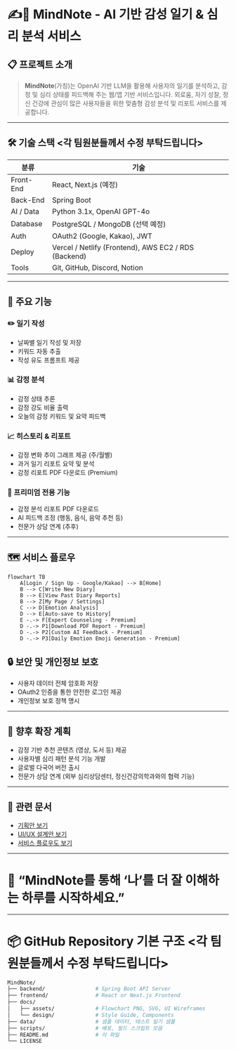 # ✍️💭 MindNote - AI 기반 감성 일기 & 심리 분석 서비스

## 📋 프로젝트 소개
> **MindNote**(가칭)는 OpenAI 기반 LLM을 활용해 사용자의 일기를 분석하고, 감정 및 심리 상태를 피드백해 주는 웹/앱 기반 서비스입니다.
> 외로움, 자기 성찰, 정신 건강에 관심이 많은 사용자들을 위한 맞춤형 감성 분석 및 리포트 서비스를 제공합니다.

---

## 🛠️ 기술 스택 <각 팀원분들께서 수정 부탁드립니다>

| 분류        | 기술                                           |
|------------|-----------------------------------------------|
| Front-End  | React, Next.js (예정)                          |
| Back-End   | Spring Boot                                   |
| AI / Data  | Python 3.1x, OpenAI GPT-4o                     |
| Database   | PostgreSQL / MongoDB (선택 예정)               |
| Auth       | OAuth2 (Google, Kakao), JWT                   |
| Deploy     | Vercel / Netlify (Frontend), AWS EC2 / RDS (Backend) |
| Tools      | Git, GitHub, Discord, Notion                  |

---

## 🌟 주요 기능

### ✏️ 일기 작성
- 날짜별 일기 작성 및 저장
- 키워드 자동 추출
- 작성 유도 프롬프트 제공

### 📊 감정 분석
- 감정 상태 추론
- 감정 강도 비율 출력
- 오늘의 감정 키워드 및 요약 피드백

### 📈 히스토리 & 리포트
- 감정 변화 추이 그래프 제공 (주/월별)
- 과거 일기 리포트 요약 및 분석
- 감정 리포트 PDF 다운로드 (Premium)

### 🌟 프리미엄 전용 기능
- 감정 분석 리포트 PDF 다운로드
- AI 피드백 조정 (행동, 음식, 음악 추천 등)
- 전문가 상담 연계 (추후)

---

## 🗺️ 서비스 플로우

```mermaid
flowchart TB
    A[Login / Sign Up - Google/Kakao] --> B[Home]
    B --> C[Write New Diary]
    B --> E[View Past Diary Reports]
    B --> Z[My Page / Settings]
    C --> D[Emotion Analysis]
    D --> E[Auto-save to History]
    E -.-> F[Expert Counseling - Premium]
    D -.-> P1[Download PDF Report - Premium]
    D -.-> P2[Custom AI Feedback - Premium]
    D -.-> P3[Daily Emotion Emoji Generation - Premium]
```


## 🔒 보안 및 개인정보 보호
- 사용자 데이터 전체 암호화 저장
- OAuth2 인증을 통한 안전한 로그인 제공
- 개인정보 보호 정책 명시

---

## 📄 향후 확장 계획
- 감정 기반 추천 콘텐츠 (영상, 도서 등) 제공
- 사용자별 심리 패턴 분석 기능 개발
- 글로벌 다국어 버전 출시
- 전문가 상담 연계 (외부 심리상담센터, 정신건강의학과와의 협력 기능)

---

## 🔗 관련 문서
- [기획안 보기](#)
- [UI/UX 설계안 보기](#)
- [서비스 플로우도 보기](#)

---

# 📌 “MindNote를 통해 ‘나’를 더 잘 이해하는 하루를 시작하세요.”

---

# 📦 GitHub Repository 기본 구조 <각 팀원분들께서 수정 부탁드립니다>

```bash
MindNote/
├── backend/                # Spring Boot API Server
├── frontend/               # React or Next.js Frontend
├── docs/
│   ├── assets/             # Flowchart PNG, SVG, UI Wireframes
│   └── design/             # Style Guide, Components
├── data/                   # 샘플 데이터, 테스트 일기 샘플
├── scripts/                # 배포, 빌드 스크립트 모음
├── README.md               # 이 파일
└── LICENSE
```
